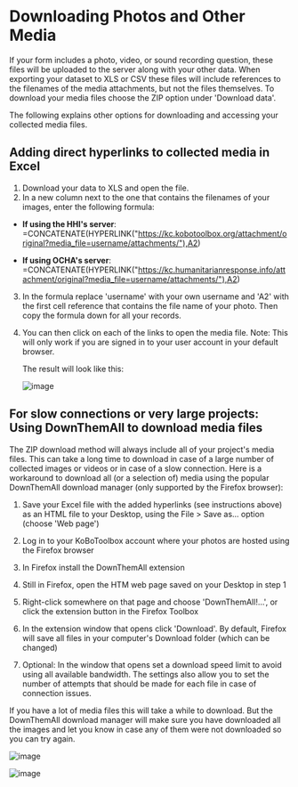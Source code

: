 # Downloading Photos and Other Media

If your form includes a photo, video, or sound recording question, these files will be uploaded to the server along with your other data. When exporting your dataset to XLS or CSV these files will include references to the filenames of the media attachments, but not the files themselves. To download your media files choose the ZIP option under 'Download data'.

The following explains other options for downloading and accessing your collected media files.

## Adding direct hyperlinks to collected media in Excel

1. Download your data to XLS and open the file.
2. In a new column next to the one that contains the filenames of your images, enter the following formula:

* **If using the HHI's server**:
    =CONCATENATE(HYPERLINK("https://kc.kobotoolbox.org/attachment/original?media_file=username/attachments/"),A2)
    

* **If using OCHA's server**:
    =CONCATENATE(HYPERLINK("https://kc.humanitarianresponse.info/attachment/original?media_file=username/attachments/"),A2)

3. In the formula replace 'username' with your own username and 'A2' with the first cell reference that contains the file name of your photo. Then copy the formula down for all your records.

4. You can then click on each of the links to open the media file. Note: This will only work if you are signed in to your user account in your default browser.

    The result will look like this:

    ![image](/images/photo_dowload/excel_hyperlinks.jpg)

## For slow connections or very large projects: Using DownThemAll to download media files

The ZIP download method will always include all of your project's media files. This can take a long time to download in case of a large number of collected images or videos or in case of a slow connection. Here is a workaround to download all (or a selection of) media using the popular DownThemAll download manager (only supported by the Firefox browser):

1. Save your Excel file with the added hyperlinks (see instructions above) as an HTML file to your Desktop, using the File > Save as... option (choose 'Web page')

2. Log in to your KoBoToolbox account where your photos are hosted using the Firefox browser

3. In Firefox install the DownThemAll extension

4. Still in Firefox, open the HTM web page saved on your Desktop in step 1

5. Right-click somewhere on that page and choose 'DownThemAll!...', or click the extension button in the Firefox Toolbox

6. In the extension window that opens click 'Download'. By default, Firefox will save all files in your computer's Download folder (which can be changed)

7. Optional: In the window that opens set a download speed limit to avoid using all available bandwidth. The settings also allow you to set the number of attempts that should be made for each file in case of connection issues.

If you have a lot of media files this will take a while to download. But the DownThemAll download manager will make sure you have downloaded all the images and let you know in case any of them were not downloaded so you can try again.

![image](/images/photo_dowload/downthemall_extension.jpg)

![image](/images/photo_dowload/downthemall_links.jpg)
